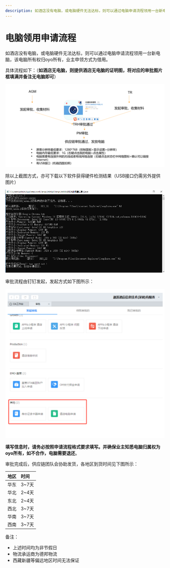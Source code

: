 ```yaml
---
description: 如酒店没有电脑，或电脑硬件无法达标，则可以通过电脑申请流程领用一台新电脑。
---
```


# 电脑领用申请流程

如酒店没有电脑，或电脑硬件无法达标，则可以通过电脑申请流程领用一台新电脑，该电脑所有权归oyo所有，业主申领方式为借用。

具体流程如下：（**如酒店无电脑，则提供酒店无电脑的证明图，将对应的审批图片框填满并备注无电脑即可**）

![&#x5DF2;&#x4E0A;&#x7EBF;&#x9152;&#x5E97;&#x7531;AGM&#x53D1;&#x8D77;&#xFF0C;&#x65B0;&#x9152;&#x5E97;&#x7531;TR&#x53D1;&#x8D77;](../.gitbook/assets/image%20%28194%29.png)

  
除以上截图方式，亦可下载以下软件获得硬件检测结果（USB接口仍需另外提供图片）

![&#x4F7F;&#x7528;&#x914D;&#x7F6E;&#x6536;&#x96C6;&#x5C0F;&#x7A0B;&#x5E8F;&#x9A8C;&#x8BC1;&#x7535;&#x8111;&#x786C;&#x4EF6;&#x7684;&#x622A;&#x56FE;](../.gitbook/assets/image%20%2853%29.png)

审批流程由钉钉发起，发起方式如下图所示：

![&#x9489;&#x9489;&#x7533;&#x8BF7;&#x9152;&#x5E97;&#x7535;&#x8111;](../.gitbook/assets/image%20%28217%29.png)

**填写信息时，请务必按照申请流程格式要求填写。并确保业主知悉电脑归属权为oyo所有，如不合作，电脑需要退还**。

审批完成后，供应链团队会协助发货，各地区到货时间见下图所示：

| 地区 | 时间 |
| :--- | :--- |
| 华东 | 3~7天 |
| 华北 | 2~4天 |
| 东北 | 2~4天 |
| 西北 | 3~7天 |
| 华南 | 3~7天 |
| 西南 | 3~7天 |

备注：

* 上述时间均为非节假日
* 物流承运商为德邦物流
* 西藏新疆等偏远地区时间无法保证

